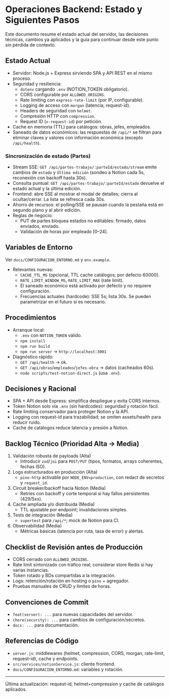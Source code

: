 # Operaciones Backend: Estado y Siguientes Pasos

Este documento resume el estado actual del servidor, las decisiones técnicas, cambios ya aplicados y la guía para continuar desde este punto sin pérdida de contexto.

## Estado Actual
- Servidor: Node.js + Express sirviendo SPA y API REST en el mismo proceso.
- Seguridad y resiliencia:
  - `dotenv` cargando `.env` (NOTION_TOKEN obligatorio).
  - CORS configurable por `ALLOWED_ORIGINS`.
  - Rate limiting con `express-rate-limit` (por IP, configurable).
  - Logging de acceso con `morgan` (latencia; request-id).
  - Headers de seguridad con `helmet`.
  - Compresión HTTP con `compression`.
  - Request ID (`x-request-id`) por petición.
- Cache en memoria (TTL) para catálogos: obras, jefes, empleados.
- Saneado de datos económicos: las respuestas de `/api/*` se filtran para eliminar claves y valores con información económica (excepto `/api/health`).

### Sincronización de estado (Partes)
- Stream SSE: `GET /api/partes-trabajo/:parteId/estado/stream` emite cambios de `estado` y `Última edición` (sondeo a Notion cada 5s, reconexión con backoff hasta 30s).
- Consulta puntual: `GET /api/partes-trabajo/:parteId/estado` devuelve el estado actual y la última edición.
- Frontend: abre SSE al mostrar el modal de detalles; cierra al ocultar/cerrar. La lista se refresca cada 30s.
- Ahorro de recursos: el polling/SSE se pausan cuando la pestaña está en segundo plano y al abrir edición.
- Reglas de negocio:
  - PUT de partes bloquea estados no editables: firmado, datos enviados, enviado.
  - Validación de horas por empleado [0–24].

## Variables de Entorno
Ver `docs/CONFIGURACION_ENTORNO.md` y `env.example`.
- Relevantes nuevas:
  - `CACHE_TTL_MS` (opcional, TTL cache catálogos; por defecto 60000).
  - `RATE_LIMIT_WINDOW_MS`, `RATE_LIMIT_MAX` (rate limit).
  - El saneado económico está activado por defecto y no requiere configuración.
  - Frecuencias actuales (hardcode): SSE 5s; lista 30s. Se pueden parametrizar en el futuro si es necesario.

## Procedimientos
- Arranque local:
  - `.env` con `NOTION_TOKEN` válido.
  - `npm install`
  - `npm run build`
  - `npm run server` → `http://localhost:3001`
- Diagnóstico rápido:
  - `GET /api/health` → ok.
  - `GET /api/obras`/`empleados`/`jefes-obra` → datos (cacheados 60s).
  - `node scripts/test-notion-direct.js` (usa `.env`).

## Decisiones y Racional
- SPA + API desde Express: simplifica despliegue y evita CORS internos.
- Token Notion solo vía `.env` (sin hardcodes): seguridad y rotación fácil.
- Rate limiting conservador para proteger Notion y la API.
- Logging con request-id para trazabilidad; se omiten assets/health para reducir ruido.
- Cache de catálogos reduce latencia y presión a Notion.

## Backlog Técnico (Prioridad Alta → Media)
1) Validación robusta de payloads (Alta)
   - Introducir `zod`/`joi` para `POST/PUT` (tipos, formatos, arrays coherentes, fechas ISO).
2) Logs estructurados en producción (Alta)
   - `pino-http` activable por `NODE_ENV=production`, con redact de secretos y `request_id`.
3) Circuit breaker/backoff hacia Notion (Media)
   - Retries con backoff y corte temporal si hay fallos persistentes (429/5xx).
4) Cache ampliada y/o distribuida (Media)
   - TTL ajustable por endpoint; invalidaciones simples.
5) Tests de integración (Media)
   - `supertest` para `/api/*`; mock de Notion para CI.
6) Observabilidad (Media)
   - Métricas básicas (latencia por ruta, tasa de error) y alertas.

## Checklist de Revisión antes de Producción
- CORS cerrado con `ALLOWED_ORIGINS`.
- Rate limit sintonizado con tráfico real; considerar store Redis si hay varias instancias.
- Token rotado y BDs compartidas a la integración.
- Logs: retención/rotación en hosting o `pino` + agregador.
- Pruebas manuales de CRUD y límites de horas.

## Convenciones de Commit
- `feat(server): ...` para nuevas capacidades del servidor.
- `chore(security): ...` para cambios de configuración/secretos.
- `docs: ...` para documentación.

## Referencias de Código
- `server.js`: middlewares (helmet, compression, CORS, morgan, rate-limit, request-id), cache y endpoints.
- `src/services/notionService.js`: cliente frontend.
- `docs/CONFIGURACION_ENTORNO.md`: variables y rotación.

---
Última actualización: request-id, helmet+compression y cache de catálogos aplicados.
